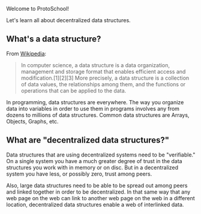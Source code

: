 Welcome to ProtoSchool!

Let's learn all about decentralized data structures.

## What's a data structure?

From [Wikipedia](https://en.wikipedia.org/wiki/Data_structure):

> In computer science, a data structure is a data organization, management and storage format that enables efficient access and modification.[1][2][3] More precisely, a data structure is a collection of data values, the relationships among them, and the functions or operations that can be applied to the data.

In programming, data structures are everywhere. The way you organize data into variables in order to use them in programs involves any from dozens to millions of data structures. Common
data structures are Arrays, Objects, Graphs, etc.

## What are "decentralized data structures?"

Data structures that are using decentralized systems need to be "verifiable." On a single
system you have a much greater degree of trust in the data structures you work with in memory
or on disc. But in a decentralized system you have less, or possibly zero, trust among peers.

Also, large data structures need to be able to be spread out among peers and linked together
in order to be decentralized. In that same way that any web page on the web can link to another web page on the web in a different location, decentralized data structures enable a web of interlinked data.
